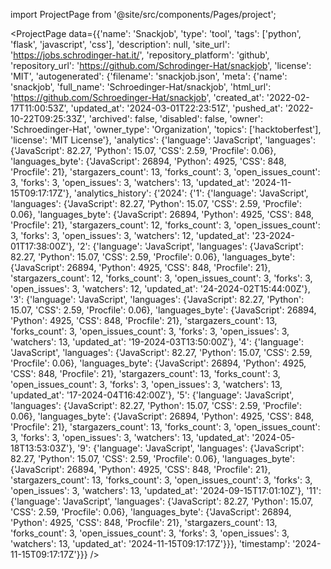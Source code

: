 
import ProjectPage from '@site/src/components/Pages/project';

<ProjectPage
    data={{'name': 'Snackjob', 'type': 'tool', 'tags': ['python', 'flask', 'javascript', 'css'], 'description': null, 'site_url': 'https://jobs.schrodinger-hat.it/', 'repository_platform': 'github', 'repository_url': 'https://github.com/Schrodinger-Hat/snackjob', 'license': 'MIT', 'autogenerated': {'filename': 'snackjob.json', 'meta': {'name': 'snackjob', 'full_name': 'Schroedinger-Hat/snackjob', 'html_url': 'https://github.com/Schroedinger-Hat/snackjob', 'created_at': '2022-02-17T11:00:53Z', 'updated_at': '2024-03-01T22:23:51Z', 'pushed_at': '2022-10-22T09:25:33Z', 'archived': false, 'disabled': false, 'owner': 'Schroedinger-Hat', 'owner_type': 'Organization', 'topics': ['hacktoberfest'], 'license': 'MIT License'}, 'analytics': {'language': 'JavaScript', 'languages': {'JavaScript': 82.27, 'Python': 15.07, 'CSS': 2.59, 'Procfile': 0.06}, 'languages_byte': {'JavaScript': 26894, 'Python': 4925, 'CSS': 848, 'Procfile': 21}, 'stargazers_count': 13, 'forks_count': 3, 'open_issues_count': 3, 'forks': 3, 'open_issues': 3, 'watchers': 13, 'updated_at': '2024-11-15T09:17:17Z'}, 'analytics_history': {'2024': {'1': {'language': 'JavaScript', 'languages': {'JavaScript': 82.27, 'Python': 15.07, 'CSS': 2.59, 'Procfile': 0.06}, 'languages_byte': {'JavaScript': 26894, 'Python': 4925, 'CSS': 848, 'Procfile': 21}, 'stargazers_count': 12, 'forks_count': 3, 'open_issues_count': 3, 'forks': 3, 'open_issues': 3, 'watchers': 12, 'updated_at': '23-2024-01T17:38:00Z'}, '2': {'language': 'JavaScript', 'languages': {'JavaScript': 82.27, 'Python': 15.07, 'CSS': 2.59, 'Procfile': 0.06}, 'languages_byte': {'JavaScript': 26894, 'Python': 4925, 'CSS': 848, 'Procfile': 21}, 'stargazers_count': 12, 'forks_count': 3, 'open_issues_count': 3, 'forks': 3, 'open_issues': 3, 'watchers': 12, 'updated_at': '24-2024-02T15:44:00Z'}, '3': {'language': 'JavaScript', 'languages': {'JavaScript': 82.27, 'Python': 15.07, 'CSS': 2.59, 'Procfile': 0.06}, 'languages_byte': {'JavaScript': 26894, 'Python': 4925, 'CSS': 848, 'Procfile': 21}, 'stargazers_count': 13, 'forks_count': 3, 'open_issues_count': 3, 'forks': 3, 'open_issues': 3, 'watchers': 13, 'updated_at': '19-2024-03T13:50:00Z'}, '4': {'language': 'JavaScript', 'languages': {'JavaScript': 82.27, 'Python': 15.07, 'CSS': 2.59, 'Procfile': 0.06}, 'languages_byte': {'JavaScript': 26894, 'Python': 4925, 'CSS': 848, 'Procfile': 21}, 'stargazers_count': 13, 'forks_count': 3, 'open_issues_count': 3, 'forks': 3, 'open_issues': 3, 'watchers': 13, 'updated_at': '17-2024-04T16:42:00Z'}, '5': {'language': 'JavaScript', 'languages': {'JavaScript': 82.27, 'Python': 15.07, 'CSS': 2.59, 'Procfile': 0.06}, 'languages_byte': {'JavaScript': 26894, 'Python': 4925, 'CSS': 848, 'Procfile': 21}, 'stargazers_count': 13, 'forks_count': 3, 'open_issues_count': 3, 'forks': 3, 'open_issues': 3, 'watchers': 13, 'updated_at': '2024-05-18T13:53:03Z'}, '9': {'language': 'JavaScript', 'languages': {'JavaScript': 82.27, 'Python': 15.07, 'CSS': 2.59, 'Procfile': 0.06}, 'languages_byte': {'JavaScript': 26894, 'Python': 4925, 'CSS': 848, 'Procfile': 21}, 'stargazers_count': 13, 'forks_count': 3, 'open_issues_count': 3, 'forks': 3, 'open_issues': 3, 'watchers': 13, 'updated_at': '2024-09-15T17:01:10Z'}, '11': {'language': 'JavaScript', 'languages': {'JavaScript': 82.27, 'Python': 15.07, 'CSS': 2.59, 'Procfile': 0.06}, 'languages_byte': {'JavaScript': 26894, 'Python': 4925, 'CSS': 848, 'Procfile': 21}, 'stargazers_count': 13, 'forks_count': 3, 'open_issues_count': 3, 'forks': 3, 'open_issues': 3, 'watchers': 13, 'updated_at': '2024-11-15T09:17:17Z'}}}, 'timestamp': '2024-11-15T09:17:17Z'}}}
/>
